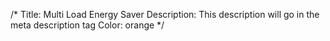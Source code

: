 /*
Title: Multi Load Energy Saver
Description: This description will go in the meta description tag
Color: orange
*/
